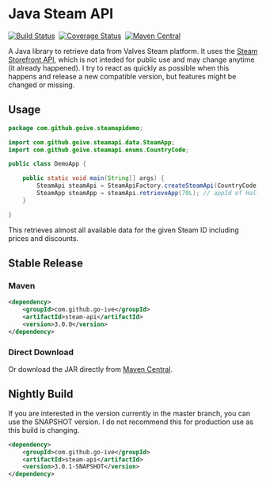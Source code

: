 Java Steam API
=========

[![Build Status](https://travis-ci.org/go-ive/steam-api.svg?branch=master)](https://travis-ci.org/go-ive/steam-api)&nbsp;
[![Coverage Status](https://coveralls.io/repos/go-ive/steam-api/badge.svg?branch=master)](https://coveralls.io/r/go-ive/steam-api?branch=master)&nbsp;
[![Maven Central](https://maven-badges.herokuapp.com/maven-central/com.github.go-ive/steam-api/badge.svg)](https://maven-badges.herokuapp.com/maven-central/com.github.go-ive/steam-api)

A Java library to retrieve data from Valves Steam platform. It uses the [Steam Storefront API](https://wiki.teamfortress.com/wiki/User:RJackson/StorefrontAPI), which is not inteded for public use and may change anytime (it already happened). I try to react as quickly as possible when this happens and release a new compatible version, but features might be changed or missing.

## Usage

```java
package com.github.goive.steamapidemo;

import com.github.goive.steamapi.data.SteamApp;
import com.github.goive.steamapi.enums.CountryCode;

public class DemoApp {

    public static void main(String[] args) {
        SteamApi steamApi = SteamApiFactory.createSteamApi(CountryCode.AT);
        SteamApp steamApp = steamApi.retrieveApp(70L); // appId of Half-Life
    }

}
```

This retrieves almost all available data for the given Steam ID including prices and discounts.

## Stable Release

### Maven

```xml
<dependency>
    <groupId>com.github.go-ive</groupId>
    <artifactId>steam-api</artifactId>
    <version>3.0.0</version>
</dependency>
```

### Direct Download

Or download the JAR directly from [Maven Central](https://oss.sonatype.org/service/local/repositories/releases/content/com/github/go-ive/steam-api/3.0.0/steam-api-3.0.0.jar).

## Nightly Build

If you are interested in the version currently in the master branch, you can use the SNAPSHOT version. I do not recommend this for production use as this build is changing. 

```xml
<dependency>
    <groupId>com.github.go-ive</groupId>
    <artifactId>steam-api</artifactId>
    <version>3.0.1-SNAPSHOT</version>
</dependency>
```
